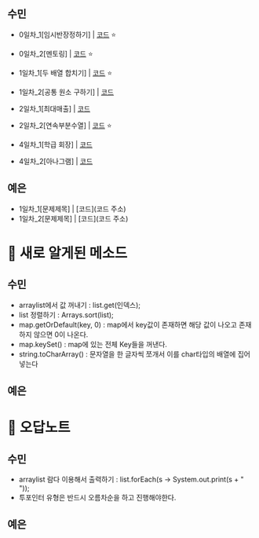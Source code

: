 ## 수민
* 0일차_1[임시반장정하기] | [코드](/Month5/1week/Day0/sumin/solve1.java) ⭐️
* 0일차_2[멘토링] | [코드](/Month5/1week/Day0/sumin/solve2.java) ⭐️
* 1일차_1[두 배열 합치기] | [코드](/Month5/2week/Day1/sumin/solve1.java) ⭐️
* 1일차_2[공통 원소 구하기] | [코드](/Month5/2week/Day1/sumin/solve2.java) 
* 2일차_1[최대매출] | [코드](/Month5/2week/Day2/sumin/solve1.java) 
* 2일차_2[연속부분수열] | [코드](/Month5/2week/Day2/sumin/solve2.java) ⭐️


* 4일차_1[학급 회장] | [코드](/Month5/2week/Day4/sumin/solve1.java) 
* 4일차_2[아나그램] | [코드](/Month5/2week/Day4/sumin/solve2.java) 

## 예은
* 1일차_1[문제제목] | [코드](코드 주소)
* 1일차_2[문제제목] | [코드](코드 주소)

# 📌 새로 알게된 메소드
## 수민
* arraylist에서 값 꺼내기 : list.get(인덱스);
* list 정렬하기 : Arrays.sort(list);
* map.getOrDefault(key, 0) : map에서 key값이 존재하면 해당 값이 나오고 존재하지 않으면 0이 나온다. 
* map.keySet() : map에 있는 전체 Key들을 꺼낸다.
* string.toCharArray() : 문자열을 한 글자씩 쪼개서 이를 char타입의 배열에  집어넣는다

## 예은

# 📌 오답노트
## 수민
* arraylist 람다 이용해서 출력하기 : list.forEach(s -> System.out.print(s + " "));
* 투포인터 유형은 반드시 오름차순을 하고 진행해야한다. 

## 예은


